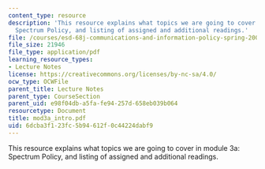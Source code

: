 ```yaml
---
content_type: resource
description: 'This resource explains what topics we are going to cover in module 3a:
  Spectrum Policy, and listing of assigned and additional readings.'
file: /courses/esd-68j-communications-and-information-policy-spring-2006/6dcba3f123fc5b94612f0c44224dabf9_mod3a_intro.pdf
file_size: 21946
file_type: application/pdf
learning_resource_types:
- Lecture Notes
license: https://creativecommons.org/licenses/by-nc-sa/4.0/
ocw_type: OCWFile
parent_title: Lecture Notes
parent_type: CourseSection
parent_uid: e98f04db-a5fa-fe94-257d-658eb039b064
resourcetype: Document
title: mod3a_intro.pdf
uid: 6dcba3f1-23fc-5b94-612f-0c44224dabf9
---
```

This resource explains what topics we are going to cover in module 3a: Spectrum Policy, and listing of assigned and additional readings.